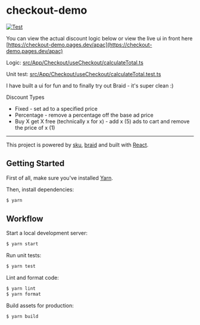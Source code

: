 # checkout-demo

[![Test](https://github.com/tadhglewis/checkout-demo/actions/workflows/test.yml/badge.svg)](https://github.com/tadhglewis/checkout-demo/actions/workflows/test.yml)

You can view the actual discount logic below or view the live ui in front here [https://checkout-demo.pages.dev/apac](https://checkout-demo.pages.dev/apac)

Logic: [src/App/Checkout/useCheckout/calculateTotal.ts](https://github.com/tadhglewis/checkout-demo/blob/master/src/App/Checkout/useCheckout/calculateTotal.ts)

Unit test: [src/App/Checkout/useCheckout/calculateTotal.test.ts](https://github.com/tadhglewis/checkout-demo/blob/master/src/App/Checkout/useCheckout/calculateTotal.test.ts)

I have built a ui for fun and to finally try out Braid - it's super clean :)

Discount Types
- Fixed - set ad to a specified price
- Percentage - remove a percentage off the base ad price
- Buy X get X free (technically x for x) - add x (5) ads to cart and remove the price of x (1)

----

This project is powered by [sku](https://github.com/seek-oss/sku), [braid](https://github.com/seek-oss/braid-design-system) and built with [React](https://facebook.github.io/react).

## Getting Started

First of all, make sure you&#39;ve installed [Yarn](https://yarnpkg.com).

Then, install dependencies:

```bash
$ yarn
```

## Workflow

Start a local development server:

```bash
$ yarn start
```

Run unit tests:

```bash
$ yarn test
```

Lint and format code:

```bash
$ yarn lint
$ yarn format
```

Build assets for production:

```bash
$ yarn build
```
